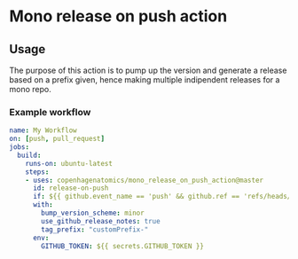# Mono release on push action

## Usage

The purpose of this action is to pump up the version and generate a release based on a prefix given, hence making multiple indipendent releases for a mono repo.

### Example workflow

```yaml
name: My Workflow
on: [push, pull_request]
jobs:
  build:
    runs-on: ubuntu-latest
    steps:
    - uses: copenhagenatomics/mono_release_on_push_action@master
      id: release-on-push
      if: ${{ github.event_name == 'push' && github.ref == 'refs/heads/main' }} # tag only pushes to the main branch
      with:
        bump_version_scheme: minor
        use_github_release_notes: true
        tag_prefix: "customPrefix-"
      env:
        GITHUB_TOKEN: ${{ secrets.GITHUB_TOKEN }}
```